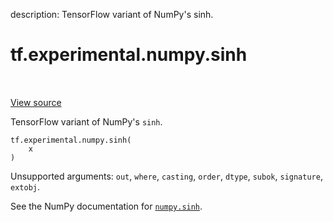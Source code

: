 description: TensorFlow variant of NumPy's sinh.

<div itemscope itemtype="http://developers.google.com/ReferenceObject">
<meta itemprop="name" content="tf.experimental.numpy.sinh" />
<meta itemprop="path" content="Stable" />
</div>

# tf.experimental.numpy.sinh

<!-- Insert buttons and diff -->

<table class="tfo-notebook-buttons tfo-api nocontent" align="left">

</table>

<a target="_blank" class="external" href="/code/stable/tensorflow/python/ops/numpy_ops/np_math_ops.py">View source</a>



TensorFlow variant of NumPy's `sinh`.

<pre class="devsite-click-to-copy prettyprint lang-py tfo-signature-link">
<code>tf.experimental.numpy.sinh(
    x
)
</code></pre>



<!-- Placeholder for "Used in" -->

Unsupported arguments: `out`, `where`, `casting`, `order`, `dtype`, `subok`, `signature`, `extobj`.

See the NumPy documentation for [`numpy.sinh`](https://numpy.org/doc/1.16/reference/generated/numpy.sinh.html).